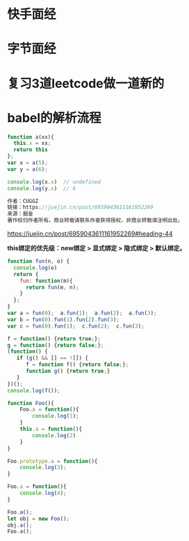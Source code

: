 # 快手面经

# 字节面经

# 复习3道leetcode做一道新的

# babel的解析流程



```js
function a(xx){
  this.x = xx;
  return this
};
var x = a(5);
var y = a(6);

console.log(x.x)  // undefined
console.log(y.x)  // 6

作者：CUGGZ
链接：https://juejin.cn/post/6959043611161952269
来源：掘金
著作权归作者所有。商业转载请联系作者获得授权，非商业转载请注明出处。
```

https://juejin.cn/post/6959043611161952269#heading-44

**this绑定的优先级：new绑定 > 显式绑定 > 隐式绑定 > 默认绑定。**	



```js
function fun(n, o) {
  console.log(o)
  return {
    fun: function(m){
      return fun(m, n);
    }
  };
}
var a = fun(0);  a.fun(1);  a.fun(2);  a.fun(3);
var b = fun(0).fun(1).fun(2).fun(3);
var c = fun(0).fun(1);  c.fun(2);  c.fun(3);

```



```js
f = function() {return true;};   
g = function() {return false;};   
(function() {   
   if (g() && [] == ![]) {   
      f = function f() {return false;};   
      function g() {return true;}   
   }   
})();   
console.log(f());

```

```js
function Foo(){
    Foo.a = function(){
        console.log(1);
    }
    this.a = function(){
        console.log(2)
    }
}

Foo.prototype.a = function(){
    console.log(3);
}

Foo.a = function(){
    console.log(4);
}

Foo.a();
let obj = new Foo();
obj.a();
Foo.a();

```

